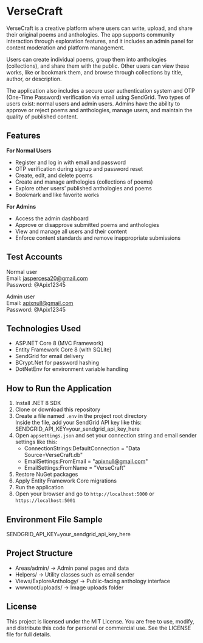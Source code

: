 # VerseCraft

VerseCraft is a creative platform where users can write, upload, and share their original poems and anthologies. The app supports community interaction through exploration features, and it includes an admin panel for content moderation and platform management.

Users can create individual poems, group them into anthologies (collections), and share them with the public. Other users can view these works, like or bookmark them, and browse through collections by title, author, or description.

The application also includes a secure user authentication system and OTP (One-Time Password) verification via email using SendGrid. Two types of users exist: normal users and admin users. Admins have the ability to approve or reject poems and anthologies, manage users, and maintain the quality of published content.

## Features

**For Normal Users**
- Register and log in with email and password
- OTP verification during signup and password reset
- Create, edit, and delete poems
- Create and manage anthologies (collections of poems)
- Explore other users’ published anthologies and poems
- Bookmark and like favorite works

**For Admins**
- Access the admin dashboard
- Approve or disapprove submitted poems and anthologies
- View and manage all users and their content
- Enforce content standards and remove inappropriate submissions

## Test Accounts

Normal user  
Email: jaspercesa20@gmail.com  
Password: @Apix12345

Admin user  
Email: apixnull@gmail.com  
Password: @Apix12345

## Technologies Used

- ASP.NET Core 8 (MVC Framework)
- Entity Framework Core 8 (with SQLite)
- SendGrid for email delivery
- BCrypt.Net for password hashing
- DotNetEnv for environment variable handling

## How to Run the Application

1. Install .NET 8 SDK
2. Clone or download this repository
3. Create a file named `.env` in the project root directory  
   Inside the file, add your SendGrid API key like this:  
   SENDGRID_API_KEY=your_sendgrid_api_key_here
4. Open `appsettings.json` and set your connection string and email sender settings like this:  
   - ConnectionStrings:DefaultConnection = "Data Source=VerseCraft.db"  
   - EmailSettings:FromEmail = "apixnull@gmail.com"  
   - EmailSettings:FromName = "VerseCraft"
5. Restore NuGet packages
6. Apply Entity Framework Core migrations
7. Run the application
8. Open your browser and go to `http://localhost:5000` or `https://localhost:5001`

## Environment File Sample

SENDGRID_API_KEY=your_sendgrid_api_key_here

## Project Structure

- Areas/admin/ → Admin panel pages and data
- Helpers/ → Utility classes such as email sender
- Views/ExploreAnthology/ → Public-facing anthology interface
- wwwroot/uploads/ → Image uploads folder

## License

This project is licensed under the MIT License. You are free to use, modify, and distribute this code for personal or commercial use. See the LICENSE file for full details.
